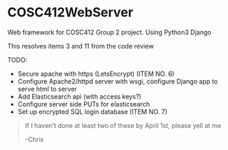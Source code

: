 # COSC412WebServer
Web framework for COSC412 Group 2 project. Using Python3 Django

This resolves items 3 and 11 from the code review

TODO: 
* Secure apache with https (LetsEncrypt) (ITEM NO. 6)
* Configure Apache2/httpd server with wsgi, configure Django app to serve html to server
* Add Elasticsearch api (with access keys?)
* Configure server side PUTs for elasticsearch
* Set up encrypted SQL login database (ITEM NO. 7)

>If I haven't done at least two of these by April 1st, please yell at me
>
>-Chris
